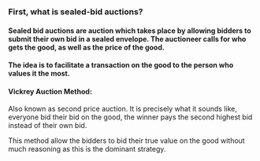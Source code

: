 ### First, what is sealed-bid auctions?
#### Sealed bid auctions are auction which takes place by allowing bidders to submit their own bid in a sealed envelope. The auctioneer calls for who gets the good, as well as the price of the good. 

#### The idea is to facilitate a transaction on the good to the person who values it the most.


#### Vickrey Auction Method:
Also known as second price auction. It is precisely what it sounds like, everyone bid their bid on the good, the winner pays the second highest bid instead of their own bid.

This method allow the bidders to bid their true value on the good without much reasoning as this is the dominant strategy. 




